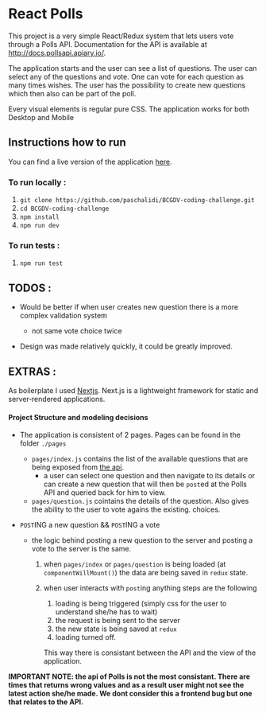 # React Polls

This project is a very simple React/Redux system that lets users vote through a Polls API.
Documentation for the API is available at http://docs.pollsapi.apiary.io/.

The application starts and the user can see a list of questions.
The user can select any of the questions and vote. One can vote for each question as many times wishes.
The user has the possibility to create new questions which then also can be part of the poll.

Every visual elements is regular pure CSS.
The application works for both Desktop and Mobile

## Instructions how to run

You can find a live version of the application [here](https://a-very-simple-poll-system-fxisgbwjzj.now.sh).

### To run locally :

1. `git clone https://github.com/paschalidi/BCGDV-coding-challenge.git`
2. `cd BCGDV-coding-challenge`
3. `npm install`
4. `npm run dev`

### To run tests :

1. `npm run test`

## TODOS :

* Would be better if when user creates new question there is a more complex validation system
  * not same vote choice twice

* Design was made relatively quickly, it could be greatly improved.



## EXTRAS :

As boilerplate I used [Nextjs](https://github.com/zeit/next.js). Next.js is a lightweight framework for static and server‑rendered applications. 

#### Project Structure and modeling decisions

* The application is consistent of 2 pages. Pages can be found in the folder `./pages`

  * `pages/index.js` contains the list of the available questions that are being exposed from [the api](http://docs.pollsapi.apiary.io/).
    * a user can select one question and then navigate to its details or can create a new question that will then be `post`ed at the Polls API and queried back for him to view.
  * `pages/question.js` cointains the details of the question. Also gives the ability to the user to vote agains the existing. choices.

* `POST`ING a new question && `POST`ING a vote

  * the logic behind posting a new question to the server and posting a vote to the server is the same.

    1. when `pages/index` or `pages/question` is being loaded (at `componentWillMount()`) the data are being saved in `redux` state.

    2. when user interacts with `post`ing anything steps are the following

       1. loading is being triggered (simply css for the user to understand she/he has to wait)
       2. the request is being sent to the server
       3. the new state is being saved at `redux`
       4. loading turned off.

       This way there is consistant between the API and the view of the application.
     
     
**IMPORTANT NOTE: the api of Polls is not the most consistant. 
There are times that returns wrong values and as a result user might not see the latest action she/he made. 
We dont consider this a frontend bug  but one that relates to the API.**


